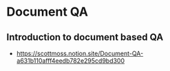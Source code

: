 # Document QA

## Introduction to document based QA
- https://scottmoss.notion.site/Document-QA-a631b110afff4eedb782e295cd9bd300

